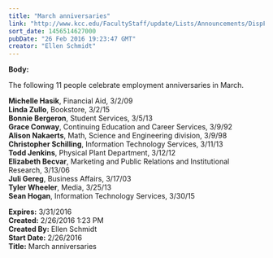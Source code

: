 ```yaml
---
title: "March anniversaries"
link: "http://www.kcc.edu/FacultyStaff/update/Lists/Announcements/DispForm.aspx?ID=2170"
sort_date: 1456514627000
pubDate: "26 Feb 2016 19:23:47 GMT"
creator: "Ellen Schmidt"
---
```


<div><b>Body:</b> <div class="ExternalClassCAC5DB75CDD24623B77D6CA05CF9B77C"><p>​The following 11 people celebrate employment anniversaries in March.</p>
<p><strong>Michelle Hasik</strong>, Financial Aid, 3/2/09<br /><strong>Linda Zullo</strong>, Bookstore, 3/2/15<br /><strong>Bonnie Bergeron</strong>, Student Services, 3/5/13<br /><strong>Grace Conway</strong>, Continuing Education and Career Services, 3/9/92<br /><strong>Alison Nakaerts</strong>, Math, Science and Engineering division, 3/9/98<br /><strong>Christopher Schilling</strong>, Information Technology Services, 3/11/13<br /><strong>Todd Jenkins</strong>, Physical Plant Department, 3/12/12<br /><strong>Elizabeth Becvar</strong>, Marketing and Public Relations and Institutional Research, 3/13/06<br /><strong>Juli Gereg</strong>, Business Affairs, 3/17/03<br /><strong>Tyler Wheeler</strong>, Media, 3/25/13<br /><strong>Sean Hogan</strong>, Information Technology Services, 3/30/15</p></div></div>
<div><b>Expires:</b> 3/31/2016</div>
<div><b>Created:</b> 2/26/2016 1:23 PM</div>
<div><b>Created By:</b> Ellen Schmidt</div>
<div><b>Start Date:</b> 2/26/2016</div>
<div><b>Title:</b> March anniversaries</div>

